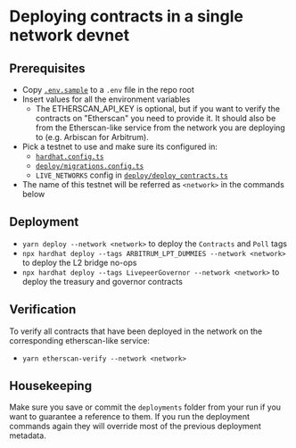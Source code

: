 # Deploying contracts in a single network devnet

## Prerequisites

- Copy [`.env.sample`](../.env.sample) to a `.env` file in the repo root
- Insert values for all the environment variables
  - The ETHERSCAN_API_KEY is optional, but if you want to verify the contracts on "Etherscan" you need to provide it. It
    should also be from the Etherscan-like service from the network you are deploying to (e.g. Arbiscan for Arbitrum).
- Pick a testnet to use and make sure its configured in:
  - [`hardhat.config.ts`](../hardhat.config.ts#L56)
  - [`deploy/migrations.config.ts`](../deploy/migrations.config.ts#L185)
  - `LIVE_NETWORKS` config in [`deploy/deploy_contracts.ts`](../deploy/deploy_contracts.ts#L26)
- The name of this testnet will be referred as `<network>` in the commands below

## Deployment

- `yarn deploy --network <network>` to deploy the `Contracts` and `Poll` tags
- `npx hardhat deploy --tags ARBITRUM_LPT_DUMMIES --network <network>` to deploy the L2 bridge no-ops
- `npx hardhat deploy --tags LivepeerGovernor --network <network>` to deploy the treasury and governor contracts

## Verification

To verify all contracts that have been deployed in the network on the corresponding etherscan-like service:

- `yarn etherscan-verify --network <network>`

## Housekeeping

Make sure you save or commit the `deployments` folder from your run if you want to guarantee a reference to them. If you
run the deployment commands again they will override most of the previous deployment metadata.
